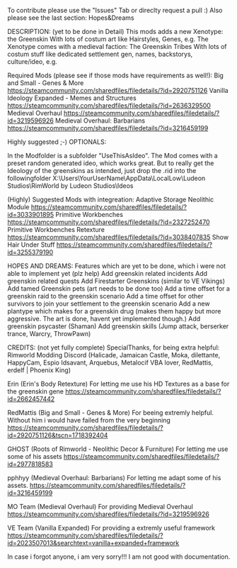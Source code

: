 To contribute please use the "Issues" Tab or direclty request a pull :) Also please see the last section: Hopes&Dreams

DESCRIPTION: (yet to be done in Detail)
This mods adds a new Xenotype: the Greenskin
With lots of costum art like Hairstyles, Genes, e.g.
The Xenotype comes with a medieval faction: The Greenskin Tribes
With lots of costum stuff like dedicated settlement gen, names, backstorys, culture/ideo, e.g. 

Required Mods (please see if those mods have requirements as well!):
Big and Small - Genes & More
https://steamcommunity.com/sharedfiles/filedetails/?id=2920751126
Vanilla Ideology Expanded - Memes and Structures
https://steamcommunity.com/sharedfiles/filedetails/?id=2636329500
Medieval Overhaul
https://steamcommunity.com/sharedfiles/filedetails/?id=3219596926
Medieval Overhaul: Barbarians
https://steamcommunity.com/sharedfiles/filedetails/?id=3216459199

Highly suggested ;-)
OPTIONALS:

In the Modfolder is a subfolder "UseThisAsIdeo". The Mod comes with a preset random generated ideo, which works great. 
But to really get the Ideology of the greenskins as intended, just drop the .rid into the followingfolder
X:\Users\YourUserName\AppData\LocalLow\Ludeon Studios\RimWorld by Ludeon Studios\Ideos

(Highly) Suggested Mods with integreation: 
Adaptive Storage Neolithic Module
https://steamcommunity.com/sharedfiles/filedetails/?id=3033901895
Primitive Workbenches
https://steamcommunity.com/sharedfiles/filedetails/?id=2327252470
Primitive Workbenches Retexture
https://steamcommunity.com/sharedfiles/filedetails/?id=3038407835
Show Hair Under Stuff
https://steamcommunity.com/sharedfiles/filedetails/?id=3255379190

HOPES AND DREAMS:
Features which are yet to be done, which i were not able to implement yet (plz help)
Add greenskin related incidents
Add greenskin related quests
Add Firestarter Greenskins (similar to VE Vikings)
Add tamed Greenskin pets (art needs to be done too)
Add a time offset for a greenskin raid to the greenskin scenario
Add a time offset for other survivors to join your settlement to the greenskin scenario
Add a new plantype which makes for a greenskin drug (makes them happy but more aggressive. The art is done, havent yet implemented though.)
Add greenskin psycaster (Shaman)
Add greenskin skills (Jump attack, berserker trance, Warcry, ThrowPawn)

CREDITS: (not yet fully complete)
SpecialThanks, for being extra helpful: 
Rimworld Modding Discord (Halicade, Jamaican Castle, Moka, dilettante, HappyCam, Espio Idsavant, Arquebus, Metalocif VBA lover, RedMattis, erdelf | Phoenix King)

Erin (Erin's Body Retexture) For letting me use his HD Textures as a base for the greenskin gene
https://steamcommunity.com/sharedfiles/filedetails/?id=2662457442 

RedMattis (Big and Small - Genes & More) For beeing extremly helpful. Without him i would have failed from the very beginning
https://steamcommunity.com/sharedfiles/filedetails/?id=2920751126&tscn=1718392404

GHOST (Roots of Rimworld - Neolithic Decor & Furniture) For letting me use some of his assets
https://steamcommunity.com/sharedfiles/filedetails/?id=2977818583

pphhyy (Medieval Overhaul: Barbarians) For letting me adapt some of his assets. 
https://steamcommunity.com/sharedfiles/filedetails/?id=3216459199

MO Team (Medieval Overhaul) For providing Medieval Overhaul
https://steamcommunity.com/sharedfiles/filedetails/?id=3219596926

VE Team (Vanilla Expanded) For providing a extremly useful framework
https://steamcommunity.com/sharedfiles/filedetails/?id=2023507013&searchtext=vanilla+expanded+framework

In case i forgot anyone, i am very sorry!!! I am not good with documentation. 
